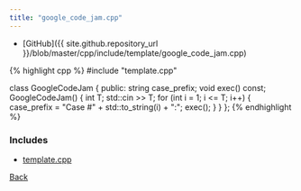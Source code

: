 ```yaml
---
title: "google_code_jam.cpp"
---
```


- [GitHub]({{ site.github.repository_url }}/blob/master/cpp/include/template/google_code_jam.cpp)

{% highlight cpp %}
#include "template.cpp"

class GoogleCodeJam {
public:
  string case_prefix;
  void exec() const;
  GoogleCodeJam() {
    int T;
    std::cin >> T;
    for (int i = 1; i <= T; i++) {
      case_prefix = "Case #" + std::to_string(i) + ":";
      exec();
    }
  }
};
{% endhighlight %}

### Includes

- [template.cpp](template)

[Back](../..)
